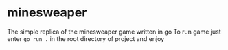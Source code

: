 # minesweaper
The simple replica of the minesweaper game written in go
To run game just enter ```go run .``` in the root directory of project and enjoy
